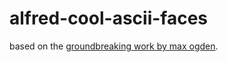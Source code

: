 # alfred-cool-ascii-faces

based on the [groundbreaking work by max ogden](https://github.com/maxogden/cool-ascii-faces).
